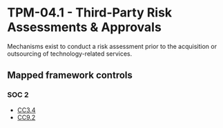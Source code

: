 # TPM-04.1 - Third-Party Risk Assessments & Approvals
Mechanisms exist to conduct a risk assessment prior to the acquisition or outsourcing of technology-related services.
## Mapped framework controls
### SOC 2
- [CC3.4](../soc2/cc34.md)
- [CC9.2](../soc2/cc92.md)